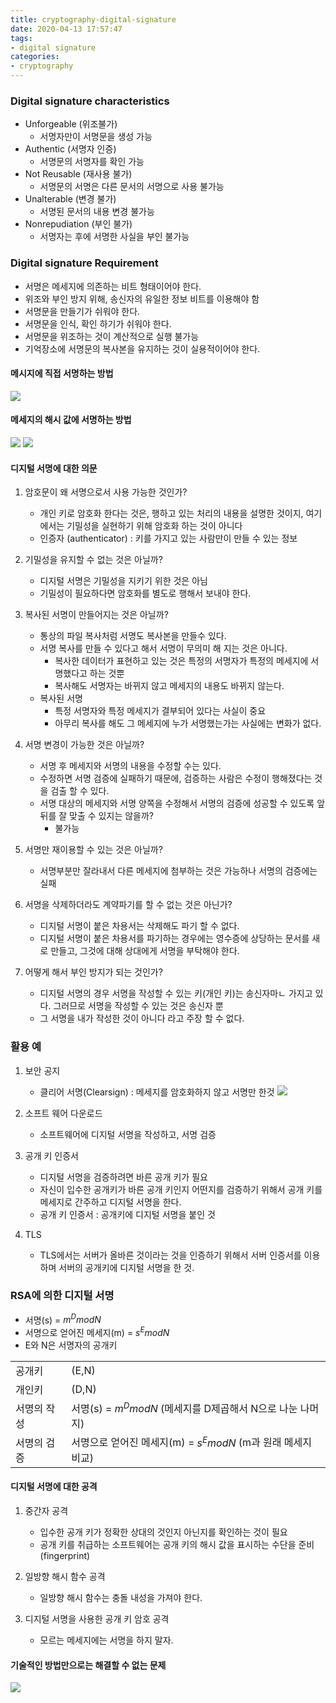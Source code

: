 ```yaml
---
title: cryptography-digital-signature
date: 2020-04-13 17:57:47
tags:
- digital signature
categories:
- cryptography
---
```

### Digital signature characteristics
- Unforgeable (위조불가)
    - 서명자만이 서명문을 생성 가능
- Authentic (서명자 인증)
    - 서명문의 서명자를 확인 가능
- Not Reusable (재사용 불가)
    - 서명문의 서명은 다른 문서의 서명으로 사용 불가능
- Unalterable (변경 불가)
    - 서명된 문서의 내용 변경 불가능
- Nonrepudiation (부인 불가)
    - 서명자는 후에 서명한 사실을 부인 불가능

### Digital signature Requirement
- 서명은 메세지에 의존하는 비트 형태이어야 한다.
- 위조와 부인 방지 위해, 송신자의 유일한 정보 비트를 이용해야 함
- 서명문을 만들기가 쉬워야 한다.
- 서명문을 인식, 확인 하기가 쉬워야 한다.
- 서명문을 위조하는 것이 계산적으로 실행 불가능
- 기억장소에 서명문의 복사본을 유지하는 것이 실용적이어야 한다.

#### 메시지에 직접 서명하는 방법
![](/images/cryptography/message_signature/message_signature.png)

#### 메세지의 해시 값에 서명하는 방법
![](/images/cryptography/message_signature/hash_signature.png)
![](/images/cryptography/message_signature/hash_time_flow.png)


#### 디지털 서명에 대한 의문
1. 암호문이 왜 서명으로서 사용 가능한 것인가?
    - 개인 키로 암호화 한다는 것은, 행하고 있는 처리의 내용을 설명한 것이지, 여기에서는 기밀성을 실현하기 위해 암호화 하는 것이 아니다
    - 인증자 (authenticator) : 키를 가지고 있는 사람만이 만들 수 있는 정보

2. 기밀성을 유지할 수 없는 것은 아닐까?
    - 디지털 서명은 기밀성을 지키기 위한 것은 아님
    - 기밀성이 필요하다면 암호화를 별도로 행해서 보내야 한다.
    
3. 복사된 서명이 만들어지는 것은 아닐까?
    - 통상의 파일 복사처럼 서명도 복사본을 만들수 있다.
    - 서명 복사를 만들 수 있다고 해서 서명이 무의미 해 지는 것은 아니다.
        - 복사한 데이터가 표현하고 있는 것은 특정의 서명자가 특정의 메세지에 서명했다고 하는 것뿐
        - 복사해도 서명자는 바뀌지 않고 메세지의 내용도 바뀌지 않는다.
    - 복사된 서명
        - 특정 서명자와 특정 메세지가 결부되어 있다는 사실이 중요
        - 아무리 복사를 해도 그 메세지에 누가 서명했는가는 사실에는 변화가 없다.

4.  서명 변경이 가능한 것은 아닐까?
    - 서명 후 메세지와 서명의 내용을 수정할 수는 있다.
    - 수정하면 서명 검증에 실패하기 때문에, 검증하는 사람은 수정이 행해졌다는 것을 검출 할 수 있다.
    - 서명 대상의 메세지와 서명 양쪽을 수정해서 서명의 검증에 성공할 수 있도록 앞뒤를 잘 맞출 수 있지는 않을까?
        - 불가능

5. 서명만 재이용할 수 있는 것은 아닐까?
    - 서명부분만 잘라내서 다른 메세지에 첨부하는 것은 가능하나 서명의 검증에는 실패

6. 서명을 삭제하더라도 계약파기를 할 수 없는 것은 아닌가?
    - 디지털 서명이 붙은 차용서는 삭제해도 파기 할 수 없다.
    - 디지털 서명이 붙은 차용서를 파기하는 경우에는 영수증에 상당하는 문서를 새로 만들고, 그것에 대해 상대에게 서명을 부탁해야 한다.  
    
7. 어떻게 해서 부인 방지가 되는 것인가?
    - 디지털 서명의 경우 서명을 작성할 수 있는 키(개인 키)는 송신자마ㄴ 가지고 있다. 그러므로 서명을 작성할 수 있는 것은 송신자 뿐
    - 그 서명을 내가 작성한 것이 아니다 라고 주장 할 수 없다.
    
### 활용 예
1. 보안 공지
    - 클리어 서명(Clearsign) : 메세지를 암호화하지 않고 서명만 한것
![](/images/cryptography/message_signature/digital_signature_use_case_1.png)    

2. 소프트 웨어 다운로드
    - 소프트웨어에 디지털 서명을 작성하고, 서명 검증

3. 공개 키 인증서
    - 디지털 서명을 검증하려면 바른 공개 키가 필요
    - 자신이 입수한 공개키가 바른 공개 키인지 어떤지를 검증하기 위해서 공개 키를 메세지로 간주하고 디지털 서명을 한다.
    - 공개 키 인증서 : 공개키에 디지털 서명을 붙인 것
    
4. TLS
    - TLS에서는 서버가 올바른 것이라는 것을 인증하기 위해서 서버 인증서를 이용하며 서버의 공개키에 디지털 서명을 한 것.
    
### RSA에 의한 디지털 서명
- 서명(s) = ${m^D mod N}$
- 서명으로 얻어진 메세지(m) = ${s^E mod N}$
- E와 N은 서명자의 공개키 

|||
|-|-|
|공개키|(E,N)|
|개인키|(D,N)|
|서명의 작성|서명(s) = ${m^D mod N}$ (메세지를 D제곱해서 N으로 나눈 나머지)|
|서명의 검증|서명으로 얻어진 메세지(m) = ${s^E mod N}$ (m과 원래 메세지 비교)|


#### 디지털 서명에 대한 공격
1. 중간자 공격
    - 입수한 공개 키가 정확한 상대의 것인지 아닌지를 확인하는 것이 필요
    - 공개 키를 취급하는 소프트웨어는 공개 키의 해시 값을 표시하는 수단을 준비 (fingerprint)

2. 일방향 해시 함수 공격
    - 일방향 해시 함수는 충돌 내성을 가져야 한다.

3. 디지털 서명을 사용한 공개 키 암호 공격
    - 모르는 메세지에는 서명을 하지 말자.
    
 #### 기술적인 방법만으로는 해결할 수 없는 문제
 ![](/images/cryptography/message_signature/problem.png)    
